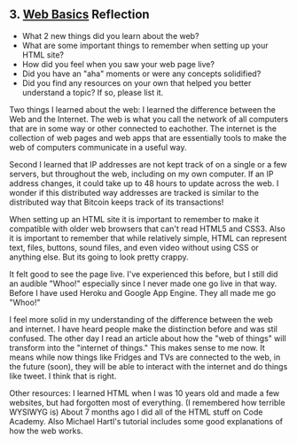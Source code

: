 ## 3. [Web Basics](3_web_basics/readme.md) Reflection

* What 2 new things did you learn about the web?
* What are some important things to remember when setting up your HTML site?
* How did you feel when you saw your web page live?
* Did you have an "aha" moments or were any concepts solidified?
* Did you find any resources on your own that helped you better understand a topic? If so, please list it.

Two things I learned about the web: I learned the difference between the Web and the Internet. The web is what you call the network of all computers that are in some way or other connected to eachother. The internet is the collection of web pages and web apps that are essentially tools to make the web of computers communicate in a useful way. 

Second I learned that IP addresses are not kept track of on a single or a few servers, but throughout the web, including on my own computer. If an IP address changes, it could take up to 48 hours to update across the web. I wonder if this distributed way addresses are tracked is similar to the distributed way that Bitcoin keeps track of its transactions! 

When setting up an HTML site it is important to remember to make it compatible with older web browsers that can't read HTML5 and CSS3. Also it is important to remember that while relatively simple, HTML can represent text, files, buttons, sound files, and even video without using CSS or anything else. But its going to look pretty crappy. 

It felt good to see the page live. I've experienced this before, but I still did an audible "Whoo!" especially since I never made one go live in that way. Before I have used Heroku and Google App Engine. They all made me go "Whoo!"

I feel more solid in my understanding of the difference between the web and internet. I have heard people make the distinction before and was stil confused. The other day I read an article about how the "web of things" will transform into the "internet of things." This makes sense to me now. It means while now things like Fridges and TVs are connected to the web, in the future (soon), they will be able to interact with the internet and do things like tweet. I think that is right. 

Other resources: 
   I learned HTML when I was 10 years old and made a few websites, but had forgotten most of everything. (I remembered how terrible WYSIWYG is) About 7 months ago I did all of the HTML stuff on Code Academy. Also Michael Hartl's tutorial includes some good explanations of how the web works. 